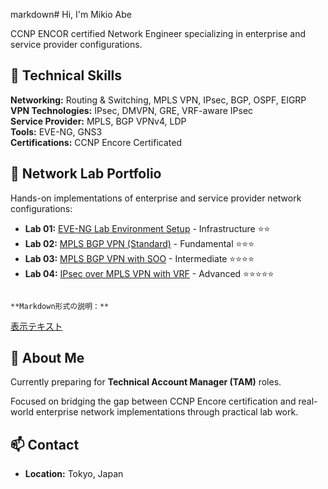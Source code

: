 markdown# 
Hi, I'm Mikio Abe 

CCNP ENCOR certified Network Engineer specializing in enterprise and service provider configurations.

## 🔧 Technical Skills

**Networking:** Routing & Switching, MPLS VPN, IPsec, BGP, OSPF, EIGRP  
**VPN Technologies:** IPsec, DMVPN, GRE, VRF-aware IPsec  
**Service Provider:** MPLS, BGP VPNv4, LDP  
**Tools:** EVE-NG, GNS3  
**Certifications:** CCNP Encore Certificated

## 🚀 Network Lab Portfolio

Hands-on implementations of enterprise and service provider network configurations:

- **Lab 01:** [EVE-NG Lab Environment Setup](https://github.com/mikio-abe/network-lab-01-eve-ng-setup) - Infrastructure ⭐⭐
- **Lab 02:** [MPLS BGP VPN (Standard)](https://github.com/mikio-abe/network-lab-02-mpls-bgp-vpn-standard) - Fundamental ⭐⭐⭐
- **Lab 03:** [MPLS BGP VPN with SOO](https://github.com/mikio-abe/network-lab-03-mpls-bgp-vpn-soo) - Intermediate ⭐⭐⭐⭐
- **Lab 04:** [IPsec over MPLS VPN with VRF](https://github.com/mikio-abe/network-lab-04-ipsec-mpls-vrf) - Advanced ⭐⭐⭐⭐⭐
```

**Markdown形式の説明：**
```
[表示テキスト](URL)

## 📖 About Me

Currently preparing for **Technical Account Manager (TAM)** roles.

Focused on bridging the gap between CCNP Encore certification and real-world enterprise network implementations through practical lab work.

## 📫 Contact

- **Location:** Tokyo, Japan

